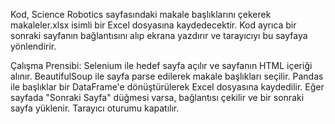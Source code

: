 Kod, Science Robotics sayfasındaki makale başlıklarını çekerek makaleler.xlsx isimli bir Excel dosyasına kaydedecektir.
Kod ayrıca bir sonraki sayfanın bağlantısını alıp ekrana yazdırır ve tarayıcıyı bu sayfaya yönlendirir.

Çalışma Prensibi:
Selenium ile hedef sayfa açılır ve sayfanın HTML içeriği alınır.
BeautifulSoup ile sayfa parse edilerek makale başlıkları seçilir.
Pandas ile başlıklar bir DataFrame'e dönüştürülerek Excel dosyasına kaydedilir.
Eğer sayfada "Sonraki Sayfa" düğmesi varsa, bağlantısı çekilir ve bir sonraki sayfa yüklenir.
Tarayıcı oturumu kapatılır.
